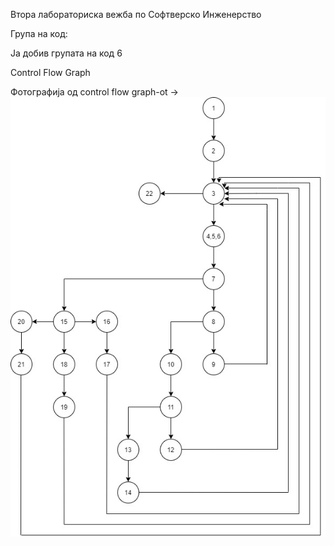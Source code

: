 Втора лабораториска вежба по Софтверско Инженерство


Група на код:

Ја добив групата на код 6


Control Flow Graph

Фотографија од control flow graph-ot -> ![Alt text](Dijagram.jpg?raw=true "Title")

